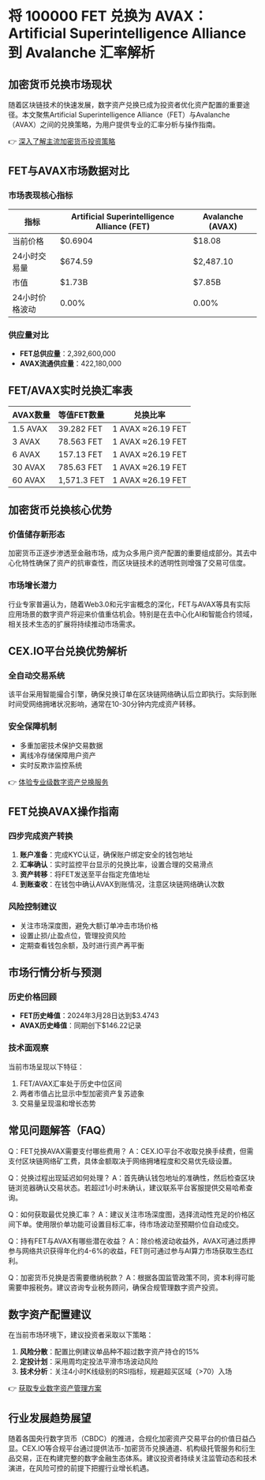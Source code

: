 # 将 100000 FET 兑换为 AVAX：Artificial Superintelligence Alliance 到 Avalanche 汇率解析

## 加密货币兑换市场现状

随着区块链技术的快速发展，数字资产兑换已成为投资者优化资产配置的重要途径。本文聚焦Artificial Superintelligence Alliance（FET）与Avalanche（AVAX）之间的兑换策略，为用户提供专业的汇率分析与操作指南。

👉 [深入了解主流加密货币投资策略](https://bit.ly/okx_welcome)

## FET与AVAX市场数据对比

### 市场表现核心指标

| 指标                | Artificial Superintelligence Alliance (FET) | Avalanche (AVAX) |
|---------------------|---------------------------------------------|------------------|
| 当前价格            | $0.6904                                     | $18.08           |
| 24小时交易量        | $674.59                                     | $2,487.10        |
| 市值                | $1.73B                                      | $7.85B           |
| 24小时价格波动      | 0.00%                                       | 0.00%            |

### 供应量对比
- **FET总供应量**：2,392,600,000
- **AVAX流通供应量**：422,180,000

## FET/AVAX实时兑换汇率表

| AVAX数量 | 等值FET数量     | 兑换比率       |
|----------|----------------|---------------|
| 1.5 AVAX | 39.282 FET     | 1 AVAX ≈26.19 FET|
| 3 AVAX  | 78.563 FET     | 1 AVAX ≈26.19 FET|
| 6 AVAX  | 157.13 FET     | 1 AVAX ≈26.19 FET|
| 30 AVAX | 785.63 FET     | 1 AVAX ≈26.19 FET|
| 60 AVAX | 1,571.3 FET    | 1 AVAX ≈26.19 FET|

## 加密货币兑换核心优势

### 价值储存新形态
加密货币正逐步渗透至金融市场，成为众多用户资产配置的重要组成部分。其去中心化特性确保了资产的抗审查性，而区块链技术的透明性则增强了交易可信度。

### 市场增长潜力
行业专家普遍认为，随着Web3.0和元宇宙概念的深化，FET与AVAX等具有实际应用场景的数字资产将迎来价值重估机会。特别是在去中心化AI和智能合约领域，相关技术生态的扩展将持续推动市场需求。

## CEX.IO平台兑换优势解析

### 全自动交易系统
该平台采用智能撮合引擎，确保兑换订单在区块链网络确认后立即执行。实际到账时间受网络拥堵状况影响，通常在10-30分钟内完成资产转移。

### 安全保障机制
- 多重加密技术保护交易数据
- 离线冷存储保障用户资产
- 实时反欺诈监控系统

👉 [体验专业级数字资产兑换服务](https://bit.ly/okx_welcome)

## FET兑换AVAX操作指南

### 四步完成资产转换
1. **账户准备**：完成KYC认证，确保账户绑定安全的钱包地址
2. **汇率确认**：实时监控平台显示的兑换比率，设置合理的交易滑点
3. **资产转移**：将FET发送至平台指定充值地址
4. **到账查收**：在钱包中确认AVAX到账情况，注意区块链网络确认次数

### 风险控制建议
- 关注市场深度图，避免大额订单冲击市场价格
- 设置止损/止盈点位，管理投资风险
- 定期查看钱包余额，及时进行资产再平衡

## 市场行情分析与预测

### 历史价格回顾
- **FET历史峰值**：2024年3月28日达到$3.4743
- **AVAX历史峰值**：同期创下$146.22记录

### 技术面观察
当前市场呈现以下特征：
1. FET/AVAX汇率处于历史中位区间
2. 两者市值占比显示中型加密资产复苏迹象
3. 交易量呈现温和增长态势

## 常见问题解答（FAQ）

Q：FET兑换AVAX需要支付哪些费用？
A：CEX.IO平台不收取兑换手续费，但需支付区块链网络矿工费，具体金额取决于网络拥堵程度和交易优先级设置。

Q：兑换过程出现延迟如何处理？
A：首先确认钱包地址的准确性，然后检查区块链浏览器确认交易状态。若超过1小时未确认，建议联系平台客服提供交易哈希查询。

Q：如何获取最优兑换汇率？
A：建议关注市场深度图，选择流动性充足的价格区间下单。使用限价单功能可设置目标汇率，待市场波动至预期价位自动成交。

Q：持有FET与AVAX有哪些潜在收益？
A：除价格波动收益外，AVAX可通过质押参与网络共识获得年化约4-6%的收益，FET则可通过参与AI算力市场获取生态红利。

Q：加密货币兑换是否需要缴纳税款？
A：根据各国监管政策不同，资本利得可能需要申报税务。建议咨询专业税务顾问，确保合规管理数字资产投资。

## 数字资产配置建议

在当前市场环境下，建议投资者采取以下策略：
1. **风险分散**：配置比例建议单品种不超过数字资产持仓的15%
2. **定投计划**：采用周均定投法平滑市场波动风险
3. **技术分析**：关注4小时K线级别的RSI指标，规避超买区域（>70）入场

👉 [获取专业数字资产管理方案](https://bit.ly/okx_welcome)

## 行业发展趋势展望

随着各国央行数字货币（CBDC）的推进，合规化加密资产交易平台的价值日益凸显。CEX.IO等合规平台通过提供法币-加密货币兑换通道、机构级托管服务和衍生品交易，正在构建完整的数字金融生态体系。建议投资者持续关注监管动态和技术演进，在风险可控的前提下把握行业增长机遇。